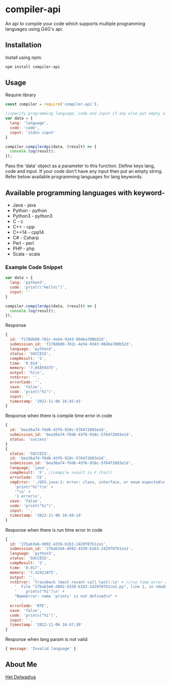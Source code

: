 # compiler-api
 An api to compile your code which supports multiple programming languages using G4G's api.

## Installation
Install using npm:
```sh
npm install compiler-api
```

## Usage
Require library
```javascript
const compiler = require('compiler-api');
```
```javascript
//specify programming language, code and input if any else put empty string
var data = {
  lang: 'language',
  code: 'code',
  input: 'stdin input'
}

compiler.compilerApi(data, (result) => {
  console.log(result);
});
```
Pass the 'data' object as a parameter to this function. Define keys lang, code and input. If your code don't have any input then put an empty string. Refer below available programming languages for lang keywords.

## Available programming languages with keyword-
 - Java - java
 - Python - python
 - Python3 - python3
 - C - c
 - C++ - cpp
 - C++14 - cpp14
 - C# - Csharp
 - Perl - perl
 - PHP - php 
 - Scala - scala

### Example Code Snippet
```javascript
var data = {
  lang: 'python3',
  code: 'print(\"Hello\")',
  input: ''
}

compiler.compilerApi(data, (result) => {
  console.log(result);
});
```

Response
```javascript
{
  id: 'f178db80-702c-4e54-9343-904ba700b52d',
  submission_id: 'f178db80-702c-4e54-9343-904ba700b52d',
  language: 'python3',
  status: 'SUCCESS',
  compResult: 'S',
  time: '0.014',
  memory: '7.05859375',
  output: 'hi\n',
  rntError: '',
  errorCode: '',
  save: 'false',
  code: 'print("hi")',
  input: '',
  timestamp: '2022-11-06 16:45:41'
}
```

Response when there is compile time error in code
```javascript
{
  id: 'bea36a74-f6d6-43f6-910c-576472693e1d',
  submission_id: 'bea36a74-f6d6-43f6-910c-576472693e1d',
  status: 'success'
}
{
  status: 'SUCCESS',
  id: 'bea36a74-f6d6-43f6-910c-576472693e1d',
  submission_id: 'bea36a74-f6d6-43f6-910c-576472693e1d',
  language: 'java',
  compResult: 'F', //compile result is F (Fail)
  errorCode: 'CE',
  cmpError: './GFG.java:1: error: class, interface, or enum expected\n' +
    'print("hi")\n' +
    '^\n' +
    '1 error\n',
  save: 'false',
  code: 'print("hi")',
  input: '',
  timestamp: '2022-11-06 16:49:14'
}
```

Response when there is run time error in code
```javascript
{
  id: '27bab3e6-d092-4339-b1b3-2429f07b1ce1',
  submission_id: '27bab3e6-d092-4339-b1b3-2429f07b1ce1',
  language: 'python3',
  status: 'SUCCESS',
  compResult: 'S',
  time: '0.017',
  memory: '7.32421875',
  output: '',
  rntError: 'Traceback (most recent call last):\n' + //run time error details
    '  File "27bab3e6-d092-4339-b1b3-2429f07b1ce1.py", line 1, in <module>\n' +
    '    prints("hi")\n' +
    "NameError: name 'prints' is not defined\n" +
    ' ',
  errorCode: 'RTE',
  save: 'false',
  code: 'prints("hi")',
  input: '',
  timestamp: '2022-11-06 16:47:30'
}
```
Response when lang param is not valid
```javascript
{ message: 'Invalid language' }
```

## About Me

<a href="https://hetdelwadiya.dev" target="_blank">Het Delwadiya</a>
